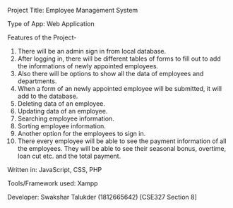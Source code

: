 Project Title: Employee Management System

Type of App: Web Application

Features of the Project-
1. There will be an admin sign in from local database. 
2. After logging in, there will be different tables of forms to fill out to add the informations of newly appointed employees. 
3. Also there will be options to show all the data of employees and departments. 
4. When a form of an newly appointed employee will be submitted, it will add to the database.
5. Deleting data of an employee.
6. Updating data of an employee. 
7. Searching employee information.
8. Sorting employee information.
9. Another option for the employees to sign in.
10. There every employee will be able to see the payment information of all the employees. They will be able to see their seasonal bonus, overtime, loan cut etc. and the total payment.

Written in: JavaScript, CSS, PHP

Tools/Framework used: Xampp

Developer: 
Swakshar Talukder (1812665642) [CSE327 Section 8]

